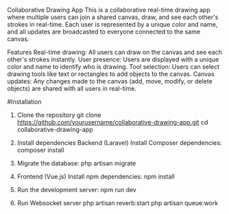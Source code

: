 Collaborative Drawing App
This is a collaborative real-time drawing app where multiple users can join a shared canvas, draw, and see each other's strokes in real-time. Each user is represented by a unique color and name, and all updates are broadcasted to everyone connected to the same canvas.

Features
Real-time drawing: All users can draw on the canvas and see each other's strokes instantly.
User presence: Users are displayed with a unique color and name to identify who is drawing.
Tool selection: Users can select drawing tools like text or rectangles to add objects to the canvas.
Canvas updates: Any changes made to the canvas (add, move, modify, or delete objects) are shared with all users in real-time.

#Installation

1. Clone the repository
git clone https://github.com/yourusername/collaborative-drawing-app.git
cd collaborative-drawing-app

2. Install dependencies
Backend (Laravel)
Install Composer dependencies:
composer install

3. Migrate the database:
php artisan migrate

4. Frontend (Vue.js)
Install npm dependencies:
npm install

5. Run the development server:
npm run dev

6. Run Websocket server
php artisan reverb:start
php artisan queue:work